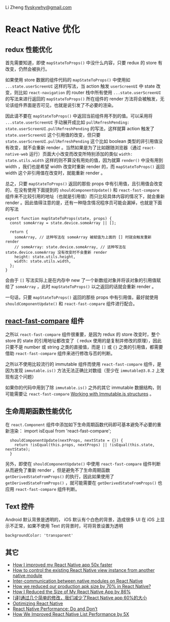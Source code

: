 Li Zheng <flyskywhy@gmail.com>

# React Native 优化

## redux 性能优化
首先需要知道，即使 `mapStateToProps()` 中没什么内容，只要 redux 的 store 有改变，仍然会被执行。

如果使用 store 数据的组件代码的 `mapStateToProps()` 中使用如 `...state.userScreenUI` 这样的写法，当 action 触发 `userScreenUI` 中 state 改变，则比如 `react-navigation` 的 router 栈中所有使用 `...state.userScreenUI` 的写法来进行返回的 `mapStateToProps()` 所在组件的 render 方法将会被触发，无论该组件界面是否可见，也就是说引发了不必要的渲染。

因此请不要在 `mapStateToProps()` 中返回当前组件用不到的值。可以采用将 `...state.userScreenUI` 手动展开成比如 `pullRefreshPending: state.userScreenUI.pullRefreshPending` 的写法，这样就算 action 触发了 `state.userScreenUI` 这个引用值的改变，但只要 `state.userScreenUI.pullRefreshPending` 这个比如 boolean 类型的非引用值没有改变，就不会重新 render 。当然如果是为了比如跟随浏览器（通过 `react-native-web` 运行）页面大小改变而改变所特别添加的类似 `width: state.utils.width` 这样的则不算没有用处的值，因为就算 `render()` 中没有用到 width ，我们也是希望 width 改变时重新 render 的，而  `mapStateToProps()` 返回 width 这个非引用值在改变时，就能重新 render 。

总之，只要 `mapStateToProps()` 返回的那些 props 中有引用值，且引用值会改变的，在没有使用下面提到的 `shouldComponentUpdate()` 和 `react-fast-compare` 组件来不比较引用的地址（也就是引用值）而只比较具体内容的情况下，就会重新 render 。因此值得注意的是，还有一种隐含情况程序员可能会漏掉，也就是下面的写法
```
export function mapStateToProps(state, props) {
  const someArray = state.device.someArray || [];

  return {
    someArray, // 这种写法在 someArray 被赋值为上面的 [] 时就会触发重新 render
    // someArray: state.device.someArray, // 这种写法在 state.device.someArray 没有改变时不会重新 render
    height: state.utils.height,
    width: state.utils.width,
  };
}
```
会由于 `[]` 写法实际上是在内存中 new 了一个新数组对象并将该对象的引用值赋给了 `someArray` ，此时 `mapStateToProps()` 以之返回的话就会重新 render 。

一句话，只要 `mapStateToProps()` 返回的那些 props 中有引用值，最好就使用 `shouldComponentUpdate()` 和 `react-fast-compare` 组件进行配合。

## [react-fast-compare](https://github.com/FormidableLabs/react-fast-compare) 组件
之所以 `react-fast-compare` 组件很重要，是因为 redux 的 store 改变时，整个 store 的 state 的引用地址都改变了（ redux 使用的是复制并修改的原理），因此只要不是 number 或 string 之类的直接值，而是 `[]` 或 `{}` 之类的引用值，都需要借助 `react-fast-compare` 组件来进行修改与否的判断。

之所以不使用比较流行的 immutable 组件而使用 `react-fast-compare` 组件，是因为发现 `immutable.is()` 方法无法正确比对数组（至少在 `immutable@3.8.2` 上发现有这个问题）

如果你的代码中用到了除 `immutable.is()` 之外的其它 immutable 数据结构，则可能需要让 `react-fast-compare` [Working with Immutable.js structures](https://github.com/FormidableLabs/react-fast-compare/issues/42) 。

## 生命周期函数性能优化
在 `react.Component` 组件中添加如下生命周期函数代码即可基本避免不必要的重新渲染：
import isEqual from 'react-fast-compare';

```
  shouldComponentUpdate(nextProps, nextState = {}) {
    return !isEqual(this.props, nextProps) || !isEqual(this.state, nextState);
  }
```
另外，即使在 `shouldComponentUpdate()` 中使用 `react-fast-compare` 组件判断从而避免了重新 render ，但是避免不了生命周期函数 `getDerivedStateFromProps()` 的执行，因此如果使用了 `getDerivedStateFromProps()`  ，就可能需要在 `getDerivedStateFromProps()` 也应用 `react-fast-compare` 组件判断。

## Text 控件
Android 默认背景是透明的， iOS 默认有个白色的背景，造成很多 UI 在 iOS 上显示不正常，如果不使用 Text 的背景时，可将背景设置为透明

    backgroundColor: 'transparent'

## 其它

* [How I improved my React Native app 50x faster](https://blog.inkdrop.info/how-i-improved-my-react-native-app-50x-faster-13d566061e84)
* [How to control the existing React Native view instance from another native module](https://dev.to/craftzdog/how-to-control-the-existing-react-native-view-instance-from-another-native-module-3doi)
* [Inter-communication between native modules on React Native](https://dev.to/craftzdog/inter-communication-between-native-modules-on-react-native-57bn)
* [How we reduced our production apk size by 70% in React Native?](https://dev.to/srajesh636/how-we-reduced-our-production-apk-size-by-70-in-react-native-1lci)
* [How I Reduced the Size of My React Native App by 86%](https://medium.com/@aswinmohanme/how-i-reduced-the-size-of-my-react-native-app-by-86-27be72bba640)
* [[译]通过几个简单的修改，我们减少了React Native app 60%的大小](https://cloud.tencent.com/developer/article/1661002)
* [Optimizing React Native](https://blog.coinbase.com/optimizing-react-native-7e7bf7ac3a34)
* [React Native Performance: Do and Don’t](https://medium.com/crowdbotics/react-native-performance-do-and-dont-88424e873bbd)
* [How We Improved React Native List Performance by 5X](https://medium.com/hackernoon/how-to-improve-react-native-list-performance-5x-times-b299c8a23b5d)

